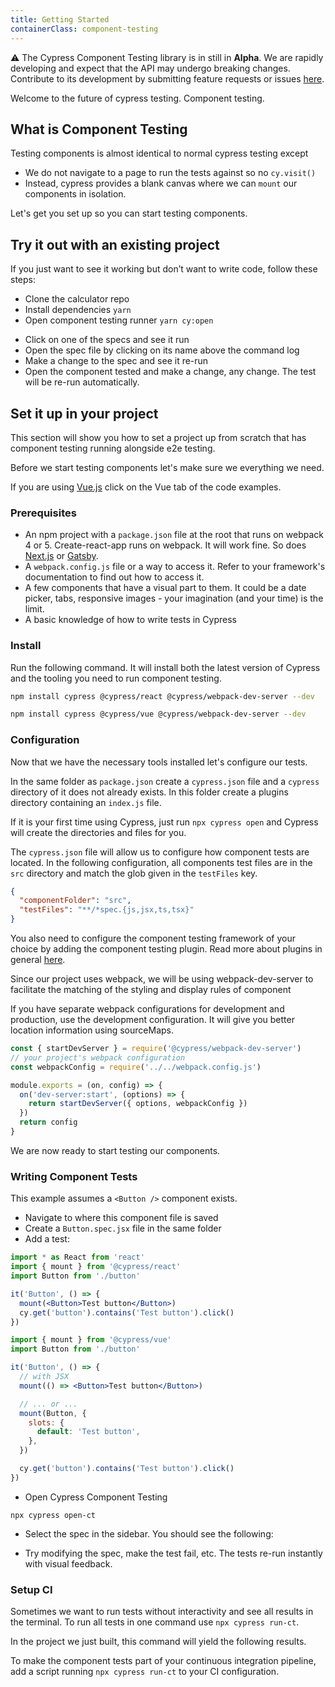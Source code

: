 ```yaml
---
title: Getting Started
containerClass: component-testing
---
```


⚠️ The Cypress Component Testing library is in still in **Alpha**. We are rapidly developing and expect that the API may undergo breaking changes. Contribute to its development by submitting feature requests or issues [here](https://github.com/cypress-io/cypress/).

Welcome to the future of cypress testing. Component testing.

## What is Component Testing

Testing components is almost identical to normal cypress testing except

- We do not navigate to a page to run the tests against so no `cy.visit()`
- Instead, cypress provides a blank canvas where we can `mount` our components in isolation.

Let's get you set up so you can start testing components.

## Try it out with an existing project

If you just want to see it working but don’t want to write code, follow these steps:

<!-- FIXME: update the url of the example repo we choose -->

- Clone the calculator repo
- Install dependencies `yarn`
- Open component testing runner `yarn cy:open`

<DocsImage src="/img/guides/component-testing/first-open.png" alt="Splash Screen of Component Testing" ></DocsImage>

- Click on one of the specs and see it run
- Open the spec file by clicking on its name above the command log
- Make a change to the spec and see it re-run
- Open the component tested and make a change, any change. The test will be re-run automatically.

<DocsImage src="/img/guides/component-testing/first-run.png" alt="Splash Screen of Component Testing" ></DocsImage>

## Set it up in your project

This section will show you how to set a project up from scratch that has component testing running alongside e2e testing.

Before we start testing components let's make sure we everything we need.

<alert type="info">

If you are using [Vue.js](https://vuejs.org/) click on the Vue tab of the code examples.

</alert>

### Prerequisites

- An npm project with a `package.json` file at the root that runs on webpack 4 or 5. Create-react-app runs on webpack. It will work fine. So does [Next.js](https://nextjs.org/) or [Gatsby](https://www.gatsbyjs.com/).
- A `webpack.config.js` file or a way to access it. Refer to your framework's documentation to find out how to access it.
- A few components that have a visual part to them. It could be a date picker, tabs, responsive images - your imagination (and your time) is the limit.
- A basic knowledge of how to write tests in Cypress

### Install

Run the following command. It will install both the latest version of Cypress and the tooling you need to run component testing.

<code-group>
  <code-block label="React" active>

```bash
npm install cypress @cypress/react @cypress/webpack-dev-server --dev
```

  </code-block>
  <code-block label="Vue">

```bash
npm install cypress @cypress/vue @cypress/webpack-dev-server --dev
```

  </code-block>
</code-group>

### Configuration

Now that we have the necessary tools installed let's configure our tests.

In the same folder as `package.json` create a `cypress.json` file and a `cypress` directory of it does not already exists. In this folder create a plugins directory containing an `index.js` file.

<alert type="info">

If it is your first time using Cypress, just run `npx cypress open` and Cypress will create the directories and files for you.

</alert>

The `cypress.json` file will allow us to configure how component tests are located.
In the following configuration, all components test files are in the `src` directory and match the glob given in the `testFiles` key.

```json
{
  "componentFolder": "src",
  "testFiles": "**/*spec.{js,jsx,ts,tsx}"
}
```

You also need to configure the component testing framework of your choice by adding the component testing plugin. Read more about plugins in general [here](/guides/tooling/plugins-guide).

Since our project uses webpack, we will be using webpack-dev-server to facilitate the matching of the styling and display rules of component

<alert type="info">
If you have separate webpack configurations for development and production, use the development configuration. It will give you better location information using sourceMaps.
</alert>

```js
const { startDevServer } = require('@cypress/webpack-dev-server')
// your project's webpack configuration
const webpackConfig = require('../../webpack.config.js')

module.exports = (on, config) => {
  on('dev-server:start', (options) => {
    return startDevServer({ options, webpackConfig })
  })
  return config
}
```

We are now ready to start testing our components.

### Writing Component Tests

This example assumes a `<Button />` component exists.

- Navigate to where this component file is saved
- Create a `Button.spec.jsx` file in the same folder
- Add a test:

<code-group>
  <code-block label="React" active>

```jsx
import * as React from 'react'
import { mount } from '@cypress/react'
import Button from './button'

it('Button', () => {
  mount(<Button>Test button</Button>)
  cy.get('button').contains('Test button').click()
})
```

  </code-block>
  <code-block label="Vue">

```jsx
import { mount } from '@cypress/vue'
import Button from './button'

it('Button', () => {
  // with JSX
  mount(() => <Button>Test button</Button>)

  // ... or ...
  mount(Button, {
    slots: {
      default: 'Test button',
    },
  })

  cy.get('button').contains('Test button').click()
})
```

  </code-block>
</code-group>

- Open Cypress Component Testing

```
npx cypress open-ct
```

- Select the spec in the sidebar. You should see the following:

<DocsImage src="/img/guides/component-testing/one-spec.png" alt="Single Spec file with single test run" ></DocsImage>

- Try modifying the spec, make the test fail, etc. The tests re-run instantly with visual feedback.

### Setup CI

Sometimes we want to run tests without interactivity and see all results in the terminal.
To run all tests in one command use `npx cypress run-ct`.

In the project we just built, this command will yield the following results.

<DocsImage src="/img/guides/component-testing/run-result.png" alt="Result of headless test run" ></DocsImage>

To make the component tests part of your continuous integration pipeline, add a script running `npx cypress run-ct` to your CI configuration.
